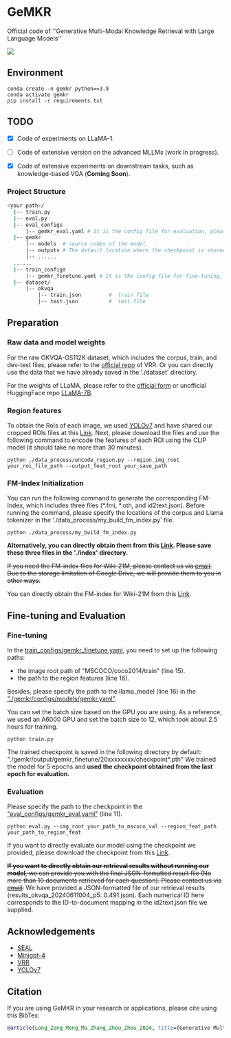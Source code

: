 # GeMKR 
Official code of ''Generative Multi-Modal Knowledge Retrieval with Large Language Models''

<p align="left">
<a href="https://arxiv.org/abs/2401.08206" alt="arXiv">
    <img src="https://img.shields.io/badge/arXiv-2405.05615-b31b1b.svg?style=flat" /></a>
</p>

## Environment
```shell script
conda create -n gemkr python==3.9
conda activate gemkr
pip install -r requirements.txt
```

## TODO 
- [x] Code of experiments on LLaMA-1.
- [ ] Code of extensive version on the advanced MLLMs (work in progress).
- [x] Code of extensive experiments on downstream tasks, such as knowledge-based VQA (**Coming Soon**).


### Project Structure
```bash
<your path>/
  |-- train.py
  |-- eval.py
  |-- eval_configs
      |-- gemkr_eval.yaml # It is the config file for evaluation, please specify the checkpoint path here.
  |-- gemkr
      |-- models  # source codes of the model.
      |-- outputs # The default location where the checkpoint is stored.
      |-- ......
  ......
  |-- train_configs
      |-- gemkr_finetune.yaml # It is the config file for fine-tuning, please specify the path to the images and region features here.
  |-- dataset/
      |-- okvqa
          |-- train.json         #  train file
          |-- test.json          #  test file
```


## Preparation
### Raw data and model weights
For the raw OKVQA-GS112K dataset, which includes the corpus, train, and dev-test files, please refer to the [official repo](https://arxiv.org/abs/2109.04014) of VRR. Or you can directly use the data that we have already saved in the './dataset' directory.

For the weights of LLaMA, please refer to the [official form](https://forms.gle/jk851eBVbX1m5TAv5) or unofficial HuggingFace repo [LLaMA-7B](https://huggingface.co/nyanko7/LLaMA-7B/tree/main).

### Region features
To obtain the RoIs of each image, we used [YOLOv7](https://arxiv.org/abs/2207.02696) and have shared our cropped ROIs files at this [Link](https://drive.google.com/drive/folders/19pAzQB7jPxR4aWhBBBgBpnYIh2YP2USG?usp=drive_link). Next, please download the files and use the following command to encode the features of each ROI using the CLIP model (it should take no more than 30 minutes).
```
python ./data_process/encode_region.py --region_img_root your_roi_file_path --output_feat_root your_save_path
```

### FM-Index Initialization
You can run the following command to generate the corresponding FM-Index, which includes three files (*.fmi, *.oth, and id2text.json). Before running the command, please specify the locations of the corpus and Llama tokenizer in the './data_process/my_build_fm_index.py' file. 
```
python ./data_process/my_build_fm_index.py
```
**Alternatively, you can directly obtain them from this [Link](https://drive.google.com/drive/folders/1nmvWMQLlMw-guTc1zhLfrIaa_texYCj4?usp=drive_link). Please save these three files in the './index' directory.**

~~If you need the FM-index files for Wiki-21M, please contact us via [email](longxw22@mails.tsinghua.edu.cn). Due to the storage limitation of Google Drive, we will provide them to you in other ways.~~

You can directly obtain the FM-index for Wiki-21M from this [Link](https://drive.google.com/drive/folders/14Zcr2zVqTfyAdNyughSBgpMbnpuOs44_?usp=drive_link).



## Fine-tuning and Evaluation

### Fine-tuning
In the [train_configs/gemkr_finetune.yaml](https://github.com/xinwei666/MMGenerativeIR/blob/main/train_configs/gemkr_finetune.yaml), you need to set up the following paths:
- the image root path of "MSCOCO/coco2014/train" (line 15).
- the path to the region features (line 16).

Besides, please specify the path to the llama_model (line 16) in the ["./gemkr/configs/models/gemkr.yaml"](https://github.com/xinwei666/MMGenerativeIR/blob/main/gemkr/configs/models/gemkr.yaml).

You can set the batch size based on the GPU you are using. As a reference, we used an A6000 GPU and set the batch size to 12, which took about 2.5 hours for training.
```
python train.py
```

The trained checkpoint is saved in the following directory by default:
"./gemkr/output/gemkr_finetune/20xxxxxxxx/checkpoint*.pth"
We trained the model for 5 epochs and **used the checkpoint obtained from the last epoch for evaluation.**


### Evaluation
Please specify the path to the checkpoint in the ["eval_configs/gemkr_eval.yaml"](https://github.com/xinwei666/MMGenerativeIR/blob/main/eval_configs/gemkr_eval.yaml) (line 11).

```
python eval.py --img_root your_path_to_mscoco_val --region_feat_path your_path_to_region_feat
```
If you want to directly evaluate our model using the checkpoint we provided, please download the checkpoint from this [Link](https://drive.google.com/drive/folders/10_8NIvJAisaU41Usm21CWNSXwnZwezVH?usp=drive_link).

~~**If you want to directly obtain our retrieval results without running our model**, we can provide you with the final JSON-formatted result file (No more than 10 documents retrieved for each question). Please contact us via [email](longxw22@mails.tsinghua.edu.cn).~~
We have provided a JSON-formatted file of our retrieval results (results_okvqa_20240611004_p5: 0.491.json). Each numerical ID here corresponds to the ID-to-document mapping in the id2text.json file we supplied.

## Acknowledgements

- [SEAL](https://arxiv.org/abs/2204.10628)
- [Minigpt-4](https://github.com/Vision-CAIR/MiniGPT-4)
- [VRR](https://arxiv.org/abs/2109.04014)
- [YOLOv7](https://arxiv.org/abs/2207.02696)


## Citation
If you are using GeMKR in your research or applications, please cite using this BibTex:

```bibtex
@article{Long_Zeng_Meng_Ma_Zhang_Zhou_Zhou_2024, title={Generative Multi-Modal Knowledge Retrieval with Large Language Models}, volume={38}, url={https://ojs.aaai.org/index.php/AAAI/article/view/29837}, DOI={10.1609/aaai.v38i17.29837}, number={17}, journal={Proceedings of the AAAI Conference on Artificial Intelligence}, author={Long, Xinwei and Zeng, Jiali and Meng, Fandong and Ma, Zhiyuan and Zhang, Kaiyan and Zhou, Bowen and Zhou, Jie}, year={2024}, month={Mar.}, pages={18733-18741} }
```

